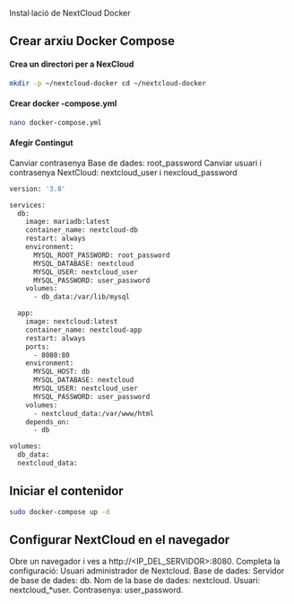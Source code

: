 Instal·lació de NextCloud Docker

## Crear arxiu Docker Compose

#### Crea un directori per a NexCloud
````bash
mkdir -p ~/nextcloud-docker cd ~/nextcloud-docker
````

#### Crear docker -compose.yml
````bash
nano docker-compose.yml
````

#### Afegir Contingut
Canviar contrasenya Base de dades: root_password
Canviar  usuari i contrasenya NextCloud: nextcloud_user i nexcloud_password
````bash
version: '3.8'

services:
  db:
    image: mariadb:latest
    container_name: nextcloud-db
    restart: always
    environment:
      MYSQL_ROOT_PASSWORD: root_password
      MYSQL_DATABASE: nextcloud
      MYSQL_USER: nextcloud_user
      MYSQL_PASSWORD: user_password
    volumes:
      - db_data:/var/lib/mysql

  app:
    image: nextcloud:latest
    container_name: nextcloud-app
    restart: always
    ports:
      - 8080:80
    environment:
      MYSQL_HOST: db
      MYSQL_DATABASE: nextcloud
      MYSQL_USER: nextcloud_user
      MYSQL_PASSWORD: user_password
    volumes:
      - nextcloud_data:/var/www/html
    depends_on:
      - db

volumes:
  db_data:
  nextcloud_data:
````

## Iniciar el contenidor
````bash
sudo docker-compose up -d
````

## Configurar NextCloud en el navegador
Obre un navegador i ves a http://<IP_DEL_SERVIDOR>:8080.
Completa la configuració:
	Usuari administrador de Nextcloud.
	Base de dades:
		Servidor de base de dades: db.
		Nom de la base de dades: nextcloud.
		Usuari: nextcloud_*user.
		Contrasenya: user_password.